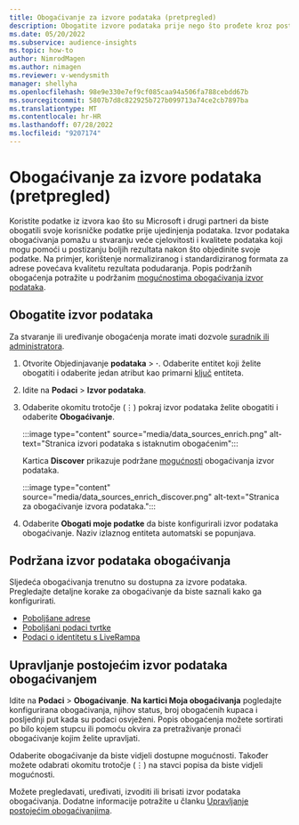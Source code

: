 ```yaml
---
title: Obogaćivanje za izvore podataka (pretpregled)
description: Obogatite izvore podataka prije nego što prođete kroz postupak objedinjavanja podataka.
ms.date: 05/20/2022
ms.subservice: audience-insights
ms.topic: how-to
author: NimrodMagen
ms.author: nimagen
ms.reviewer: v-wendysmith
manager: shellyha
ms.openlocfilehash: 98e9e330e7ef9cf085caa94a506fa788cebdd67b
ms.sourcegitcommit: 5807b7d8c822925b727b099713a74ce2cb7897ba
ms.translationtype: MT
ms.contentlocale: hr-HR
ms.lasthandoff: 07/28/2022
ms.locfileid: "9207174"
---
```

# <a name="enrichment-for-data-sources-preview"></a>Obogaćivanje za izvore podataka (pretpregled)

Koristite podatke iz izvora kao što su Microsoft i drugi partneri da biste obogatili svoje korisničke podatke prije ujedinjenja podataka. Izvor podataka obogaćivanja pomažu u stvaranju veće cjelovitosti i kvalitete podataka koji mogu pomoći u postizanju boljih rezultata nakon što objedinite svoje podatke. Na primjer, korištenje normaliziranog i standardiziranog formata za adrese povećava kvalitetu rezultata podudaranja. Popis podržanih obogaćenja potražite u podržanim [mogućnostima obogaćivanja izvor podataka](#supported-data-source-enrichments).

## <a name="enrich-a-data-source"></a>Obogatite izvor podataka

Za stvaranje ili uređivanje obogaćenja morate imati dozvole [suradnik ili administratora](permissions.md).  

1. Otvorite Objedinjavanje **podataka** > **·**. Odaberite entitet koji želite obogatiti i odaberite jedan atribut kao primarni [ključ](map-entities.md#select-primary-key-and-semantic-type-for-attributes) entiteta.

1. Idite na **Podaci** > **Izvor podataka**.

1. Odaberite okomitu trotočje (&vellip;) pokraj izvor podataka želite obogatiti i odaberite **Obogaćivanje**.

   :::image type="content" source="media/data_sources_enrich.png" alt-text="Stranica izvori podataka s istaknutim obogaćenim":::

   Kartica **Discover** prikazuje podržane [mogućnosti](#supported-data-source-enrichments) obogaćivanja izvor podataka.

   :::image type="content" source="media/data_sources_enrich_discover.png" alt-text="Stranica za obogaćivanje izvora podataka.":::

1. Odaberite **Obogati moje podatke** da biste konfigurirali izvor podataka obogaćivanje. Naziv izlaznog entiteta automatski se popunjava.

## <a name="supported-data-source-enrichments"></a>Podržana izvor podataka obogaćivanja

Sljedeća obogaćivanja trenutno su dostupna za izvore podataka. Pregledajte detaljne korake za obogaćivanje da biste saznali kako ga konfigurirati.

- [Poboljšane adrese](enrichment-enhanced-addresses.md)
- [Poboljšani podaci tvrtke](enrichment-enhanced-company-data.md)
- [Podaci o identitetu s LiveRampa](enrichment-liveramp.md)

## <a name="manage-existing-data-source-enrichments"></a>Upravljanje postojećim izvor podataka obogaćivanjem

Idite na **Podaci** > **Obogaćivanje**. **Na kartici Moja obogaćivanja** pogledajte konfigurirana obogaćivanja, njihov status, broj obogaćenih kupaca i posljednji put kada su podaci osvježeni. Popis obogaćenja možete sortirati po bilo kojem stupcu ili pomoću okvira za pretraživanje pronaći obogaćivanje kojim želite upravljati.

Odaberite obogaćivanje da biste vidjeli dostupne mogućnosti. Također možete odabrati okomitu trotočje (&vellip;) na stavci popisa da biste vidjeli mogućnosti.

Možete pregledavati, uređivati, izvoditi ili brisati izvor podataka obogaćivanja. Dodatne informacije potražite u članku [Upravljanje postojećim obogaćivanjima](enrichment-hub.md#manage-existing-enrichments).
